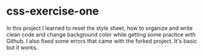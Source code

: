 # css-exercise-one

In this project I learned to reset the style sheet, how to organize and write clean code and change background color while getting some practice with Github. I also fixed some errors that came with the forked project. It's basic but it works.
